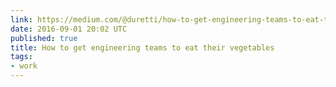 ```yaml
---
link: https://medium.com/@duretti/how-to-get-engineering-teams-to-eat-their-vegetables-83e0f83af71a#.3mx1zujmm
date: 2016-09-01 20:02 UTC
published: true
title: How to get engineering teams to eat their vegetables
tags:
- work
---
```



